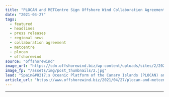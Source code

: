 ```yaml
---
title: "PLOCAN and METCentre Sign Offshore Wind Collaboration Agreement"
date: "2021-04-27"
tags: 
  - featured
  - headlines
  - press releases
  - regional news
  - collaboration agreement
  - metcentre
  - plocan
  - offshorewind
source: "offshorewind"
image_url: "https://cdn.offshorewind.biz/wp-content/uploads/sites/2/2021/04/27081503/PLOCAN-and-METCentre-Sign-Offshore-Wind-Collaboration-Agreement.jpg"
image_fp: "/assets/img/post_thumbnails/2.jpg"
lead: "Spain&#8217;s Oceanic Platform of the Canary Islands (PLOCAN) and the Norwegian METCentre (Marine Energy"
article_url: "https://www.offshorewind.biz/2021/04/27/plocan-and-metcentre-sign-offshore-wind-collaboration-agreement/"
---
```


---
